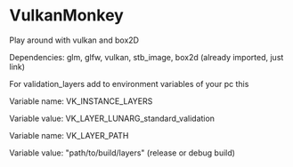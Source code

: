 # VulkanMonkey
Play around with vulkan and box2D

Dependencies: glm, glfw, vulkan, stb_image, box2d (already imported, just link)

For validation_layers add to environment variables of your pc this

Variable name: VK_INSTANCE_LAYERS

Variable value: VK_LAYER_LUNARG_standard_validation

Variable name: VK_LAYER_PATH

Variable value: "path/to/build/layers" (release or debug build)
